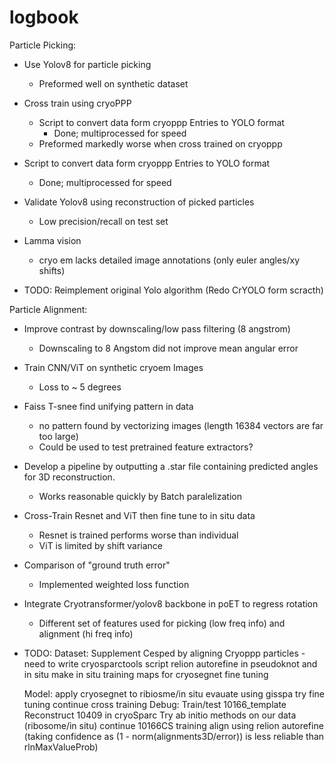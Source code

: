 # logbook

Particle Picking:
  * Use Yolov8 for particle picking
    - Preformed well on synthetic dataset
  
  * Cross train using cryoPPP
      - Script to convert data form cryoppp Entries to YOLO format
          * Done; multiprocessed for speed
      - Preformed markedly worse when cross trained on cryoppp
      
  * Script to convert data form cryoppp Entries to YOLO format
    - Done; multiprocessed for speed
    
  * Validate Yolov8 using reconstruction of picked particles
	  - Low precision/recall on test set
  
  * Lamma vision
    - cryo em lacks detailed image annotations (only euler angles/xy shifts) 
      
  * TODO:
    Reimplement original Yolo algorithm (Redo CrYOLO form scracth)
  

Particle Alignment:

  * Improve contrast by downscaling/low pass filtering (8 angstrom)
	  -  Downscaling to 8 Angstom did not improve mean angular error


  * Train CNN/ViT on synthetic cryoem Images
    - Loss to ~ 5 degrees

  * Faiss T-snee find unifying pattern in data
    - no pattern found by vectorizing images (length 16384 vectors are far too large)
    - Could be used to test pretrained feature extractors?
   
  * Develop a pipeline by outputting a .star file containing predicted angles for 3D reconstruction.
    - Works reasonable quickly by Batch paralelization 

  * Cross-Train Resnet and ViT then fine tune to in situ data
    - Resnet is trained performs worse than individual
    - ViT is limited by shift variance
    
  * Comparison of "ground truth error"
    - Implemented weighted loss function

  * Integrate Cryotransformer/yolov8 backbone in poET to regress rotation
    - Different set of features used for picking (low freq info) and alignment (hi freq info)
  
  * TODO:
    Dataset:
              Supplement Cesped by aligning Cryoppp particles
                - need to write cryosparctools script
    		relion autorefine in pseudoknot and in situ
    		make in situ training maps for cryosegnet fine tuning

    Model:
              apply cryosegnet to ribiosme/in situ
    		evauate using gisspa
    		try fine tuning
    		continue cross training
    Debug:
    		Train/test 10166_template
    		Reconstruct 10409 in cryoSparc
    		Try ab initio methods on our data (ribosome/in situ)
		continue 10166CS training
  		align using relion autorefine (taking confidence as (1 - norm(alignments3D/error)) is less reliable than rlnMaxValueProb)
			    
